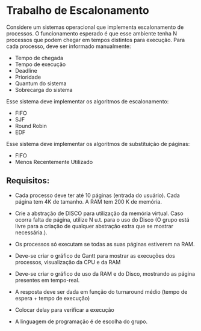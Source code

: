 # Trabalho de Escalonamento

Considere um sistemas operacional que implementa escalonamento de processos. O
funcionamento esperado é que esse ambiente tenha N processos que podem chegar em
tempos distintos para execução. Para cada processo, deve ser informado manualmente:

- Tempo de chegada
- Tempo de execução
- Deadline
- Prioridade
- Quantum do sistema
- Sobrecarga do sistema

Esse sistema deve implementar os algoritmos de escalonamento:

- FIFO
- SJF
- Round Robin
- EDF

Esse sistema deve implementar os algoritmos de substituição de páginas:

- FIFO
- Menos Recentemente Utilizado

## Requisitos:

- Cada processo deve ter até 10 páginas (entrada do usuário). Cada página tem 4K de tamanho. A RAM tem 200 K de memória.

- Crie a abstração de DISCO para utilização da memória virtual. Caso ocorra falta de página, utilize N u.t.
  para o uso do Disco (O grupo está livre para a criação de qualquer abstração extra que se mostrar necessária.).

- Os processos só executam se todas as suas páginas estiverem na RAM.

- Deve-se criar o gráfico de Gantt para mostrar as execuções dos processos, visualização da CPU e da RAM

- Deve-se criar o gráfico de uso da RAM e do Disco, mostrando as página presentes em tempo-real.

- A resposta deve ser dada em função do turnaround médio (tempo de espera + tempo de execução)

- Colocar delay para verificar a execução

- A linguagem de programação é de escolha do grupo.
